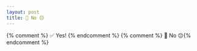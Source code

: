 ```yaml
---
layout: post
title: 🔴 No 😔
---
```


{% comment %} ✅ Yes! {% endcomment %}
{% comment %} 🔴 No 😔{% endcomment %}